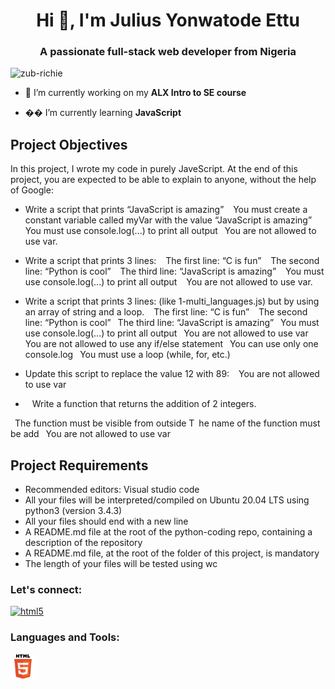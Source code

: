 <h1 align="center">Hi 👋, I'm Julius Yonwatode Ettu</h1>
<h3 align="center">A passionate full-stack web developer from Nigeria</h3>

<p align="left"> <img src="https://komarev.com/ghpvc/?username=zub-richie&label=Profile%20views&color=0e75b6&style=flat" alt="zub-richie" /> </p>

- 🔭 I’m currently working on my **ALX Intro to SE course**

- �� I’m currently learning **JavaScript**
<h2 align="left">Project Objectives</h2>
<p align="left">In this project, I wrote my code in purely JaveScript. At the end of this project, you are expected to be able to explain to anyone, without the help of Google:<br>

- Write a script that prints “JavaScript is amazing” &ensp; You must create a constant variable called myVar with the value “JavaScript is amazing” &ensp; You must use console.log(...) to print all output &ensp;You are not allowed to use var.
- Write a script that prints 3 lines: &ensp; The first line: “C is fun” &ensp; The second line: “Python is cool” &ensp; The third line: “JavaScript is amazing” &ensp; You must use console.log(...) to print all output &ensp; You are not allowed to use var.
- Write a script that prints 3 lines: (like 1-multi_languages.js) but by using an array of string and a loop. &ensp; The first line: “C is fun” &ensp; The second line: “Python is cool” &ensp;The third line: “JavaScript is amazing”
&ensp;You must use console.log(...) to print all output
&ensp;You are not allowed to use var
&ensp;You are not allowed to use any if/else statement
&ensp;You can use only one console.log
&ensp;You must use a loop (while, for, etc.)
- Update this script to replace the value 12 with 89:
&ensp; You are not allowed to use var

- &ensp; Write a function that returns the addition of 2 integers.

&ensp;The function must be visible from outside
T&ensp;he name of the function must be add
&ensp;You are not allowed to use var
</p>

<h2 align="left">Project Requirements</h2>

- Recommended editors: Visual studio code
- All your files will be interpreted/compiled on Ubuntu 20.04 LTS using python3 (version 3.4.3)
- All your files should end with a new line
- A README.md file at the root of the python-coding repo, containing a description of the repository
- A README.md file, at the root of the folder of this project, is mandatory
- The length of your files will be tested using wc

<h3 align="left">Let's connect:</h3>
<p align="left"> <a href="https://www.linkedin.com/in/julius-ettu-yonwatode" target="_blank" rel="noreferrer"> <img src="https://static.vecteezy.com/system/resources/previews/018/930/587/original/linkedin-logo-linkedin-icon-transparent-free-png.png" alt="html5" width="50" height="50"/> </a> </p>


<h3 align="left">Languages and Tools:</h3>
<p align="left"> <a href="https://www.w3.org/html/" target="_blank" rel="noreferrer"> <img src="https://raw.githubusercontent.com/devicons/devicon/master/icons/html5/html5-original-wordmark.svg" alt="html5" width="40" height="40"/> </a> </p>
